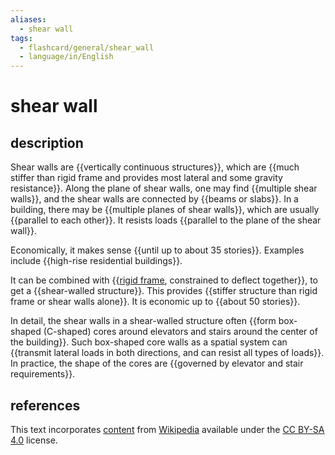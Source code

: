 ```yaml
---
aliases:
  - shear wall
tags:
  - flashcard/general/shear_wall
  - language/in/English
---
```


# shear wall

## description

Shear walls are {{vertically continuous structures}}, which are {{much stiffer than rigid frame and provides most lateral and some gravity resistance}}. Along the plane of shear walls, one may find {{multiple shear walls}}, and the shear walls are connected by {{beams or slabs}}. In a building, there may be {{multiple planes of shear walls}}, which are usually {{parallel to each other}}. It resists loads {{parallel to the plane of the shear wall}}. <!--SR:!2024-08-11,66,310!2024-08-12,67,310!2024-07-15,42,290!2024-07-19,47,290!2024-07-18,47,290!2024-08-01,58,310!2024-07-06,37,290-->

Economically, it makes sense {{until up to about 35 stories}}. Examples include {{high-rise residential buildings}}. <!--SR:!2024-07-10,41,290!2024-07-26,53,310-->

It can be combined with {{[rigid frame](rigid%20frame.md), constrained to deflect together}}, to get a {{shear-walled structure}}. This provides {{stiffer structure than rigid frame or shear walls alone}}. It is economic up to {{about 50 stories}}. <!--SR:!2024-08-07,63,310!2024-07-10,40,290!2024-08-19,67,290!2024-07-25,52,310-->

In detail, the shear walls in a shear-walled structure often {{form box-shaped (C-shaped) cores around elevators and stairs around the center of the building}}. Such box-shaped core walls as a spatial system can {{transmit lateral loads in both directions, and can resist all types of loads}}. In practice, the shape of the cores are {{governed by elevator and stair requirements}}. <!--SR:!2024-08-02,59,310!2024-06-21,23,270!2024-06-23,27,270-->

## references

This text incorporates [content](https://en.wikipedia.org/wiki/shear_wall) from [Wikipedia](Wikipedia.md) available under the [CC BY-SA 4.0](https://creativecommons.org/licenses/by-sa/4.0/) license.

